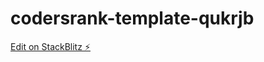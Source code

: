 # codersrank-template-qukrjb

[Edit on StackBlitz ⚡️](https://stackblitz.com/edit/codersrank-template-qukrjb)